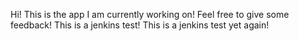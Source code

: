 Hi! This is the app I am currently working on!
Feel free to give some feedback!
This is a jenkins test!
This is a jenkins test yet again!
